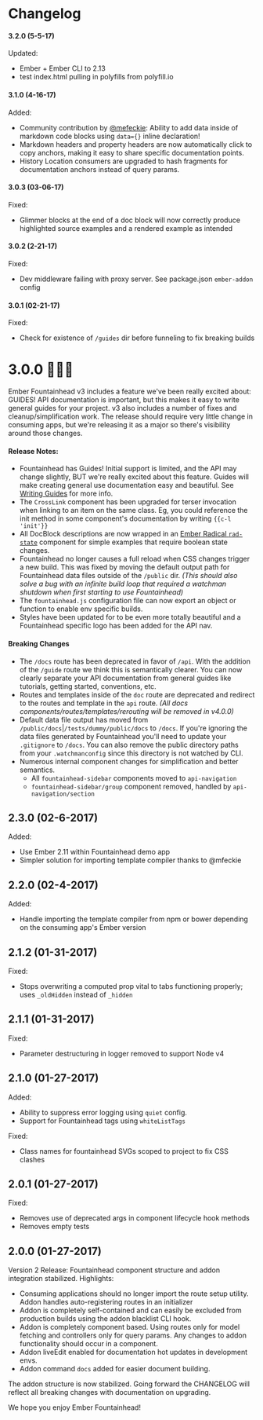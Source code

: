 # Changelog

#### 3.2.0 (5-5-17)
Updated:
- Ember + Ember CLI to 2.13
- test index.html pulling in polyfills from polyfill.io

#### 3.1.0 (4-16-17)
Added:
- Community contribution by [@mefeckie](https://github.com/mfeckie): Ability to
  add data inside of markdown code blocks using `data={}` inline declaration!
- Markdown headers and property headers are now automatically click to copy anchors,
  making it easy to share specific documentation points.
- History Location consumers are upgraded to hash fragments for documentation anchors
  instead of query params.

#### 3.0.3 (03-06-17)
Fixed:
- Glimmer blocks at the end of a doc block will now correctly produce highlighted source examples and a rendered example as intended

#### 3.0.2 (2-21-17)
Fixed:
- Dev middleware failing with proxy server. See package.json `ember-addon` config

#### 3.0.1 (02-21-17)
Fixed:
- Check for existence of `/guides` dir before funneling to fix breaking builds

# 3.0.0 🎉🎉🎉
Ember Fountainhead v3 includes a feature we've been really excited about: GUIDES!
API documentation is important, but this makes it easy to write general guides
for your project. v3 also includes a number of fixes and cleanup/simplification
work. The release should require very little change in consuming apps, but
we're releasing it as a major so there's visibility around those changes.

#### Release Notes:
- Fountainhead has Guides! Initial support is limited, and the API may change
  slightly, BUT we're really excited about this feature. Guides will make
  creating general use documentation easy and beautiful. See
  [Writing Guides](https://healthsparq.github.io/ember-fountainhead/guides/writing-guides)
  for more info.
- The `CrossLink` component has been upgraded for terser invocation when linking
  to an item on the same class. Eg, you could reference the init method in some
  component's documentation by writing `{{c-l 'init'}}`
- All DocBlock descriptions are now wrapped in an
  [Ember Radical `rad-state`](https://healthsparq.github.io/ember-radical/docs/classes/Component.RadState)
  component for simple examples that require boolean state changes.
- Fountainhead no longer causes a full reload when CSS changes
  trigger a new build. This was fixed by moving the default output
  path for Fountainhead data files outside of the `/public` dir.
  _(This should also solve a bug with an infinite build loop that
  required a watchman shutdown when first starting to use
  Fountainhead)_
- The `fountainhead.js` configuration file can now export an object or function
  to enable env specific builds.
- Styles have been updated for to be even more totally beautiful and a Fountainhead
  specific logo has been added for the API nav.
  
#### Breaking Changes
- The `/docs` route has been deprecated in favor of `/api`. With the addition of
  the `/guide` route we think this is semantically clearer. You can now clearly
  separate your API documentation from general guides like tutorials, getting
  started, conventions, etc.
- Routes and templates inside of the `doc` route are deprecated and redirect to
  the routes and template in the `api` route. _(All docs
  components/routes/templates/rerouting will be removed in v4.0.0)_
- Default data file output has moved from `/public/docs`|`/tests/dummy/public/docs`
  to `/docs`. If you're ignoring the data files generated by Fountainhead
  you'll need to update your `.gitignore` to `/docs`. You can also remove the
  public directory paths from your `.watchmanconfig` since this directory is not
  watched by CLI.
- Numerous internal component changes for simplification and better semantics.
    - All `fountainhead-sidebar` components moved to `api-navigation`
    - `fountainhead-sidebar/group` component removed, handled by `api-navigation/section`


## 2.3.0 (02-6-2017)
Added:
- Use Ember 2.11 within Fountainhead demo app
- Simpler solution for importing template compiler thanks to @mfeckie

## 2.2.0 (02-4-2017)
Added:
- Handle importing the template compiler from npm or bower depending on the
  consuming app's Ember version

## 2.1.2 (01-31-2017)
Fixed:
- Stops overwriting a computed prop vital to tabs functioning properly; uses `_oldHidden` instead of `_hidden`

## 2.1.1 (01-31-2017)
Fixed:
- Parameter destructuring in logger removed to support Node v4

## 2.1.0 (01-27-2017)
Added:
- Ability to suppress error logging using `quiet` config.
- Support for Fountainhead tags using `whiteListTags`

Fixed:
- Class names for fountainhead SVGs scoped to project to fix CSS clashes

## 2.0.1 (01-27-2017)
Fixed:
- Removes use of deprecated args in component lifecycle hook methods
- Removes empty tests

## 2.0.0 (01-27-2017)
Version 2 Release: Fountainhead component structure and addon integration stabilized.
Highlights:

- Consuming applications should no longer import the route setup utility. Addon
  handles auto-registering routes in an initializer
- Addon is completely self-contained and can easily be excluded from production
  builds using the addon blacklist CLI hook.
- Addon is completely component based. Using routes only for model fetching and
  controllers only for query params. Any changes to addon functionality should
  occur in a component.
- Addon liveEdit enabled for documentation hot updates in development envs.
- Addon command `docs` added for easier document building.

The addon structure is now stabilized. Going forward the CHANGELOG will reflect
all breaking changes with documentation on upgrading.

We hope you enjoy Ember Fountainhead!

